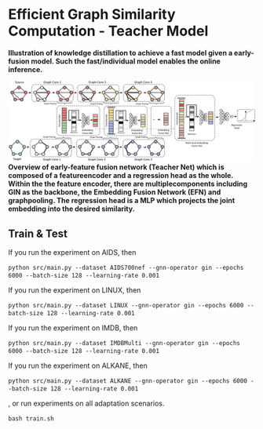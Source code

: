 # Efficient Graph Similarity Computation - Teacher Model
<b> Illustration of knowledge distillation to achieve a fast model given a early-fusion model. Such the fast/individual model enables the online inference. </b>

![GSCG-T](../Figs/Teacher-Net.png)
<b> Overview of early-feature fusion network (Teacher Net) which is composed of a featureencoder and a regression head as the whole.  Within the the feature encoder, there are multiplecomponents including GIN as the backbone, the Embedding Fusion Network (EFN) and graphpooling. The regression head is a MLP which projects the joint embedding into the desired similarity. </b>

## Train & Test
If you run the experiment on AIDS, then
```
python src/main.py --dataset AIDS700nef --gnn-operator gin --epochs 6000 --batch-size 128 --learning-rate 0.001
```
If you run the experiment on LINUX, then
```
python src/main.py --dataset LINUX --gnn-operator gin --epochs 6000 --batch-size 128 --learning-rate 0.001
```
If you run the experiment on IMDB, then
```
python src/main.py --dataset IMDBMulti --gnn-operator gin --epochs 6000 --batch-size 128 --learning-rate 0.001
```
If you run the experiment on ALKANE, then
```
python src/main.py --dataset ALKANE --gnn-operator gin --epochs 6000 --batch-size 128 --learning-rate 0.001
```
, or run experiments on all adaptation scenarios.
```
bash train.sh
```
